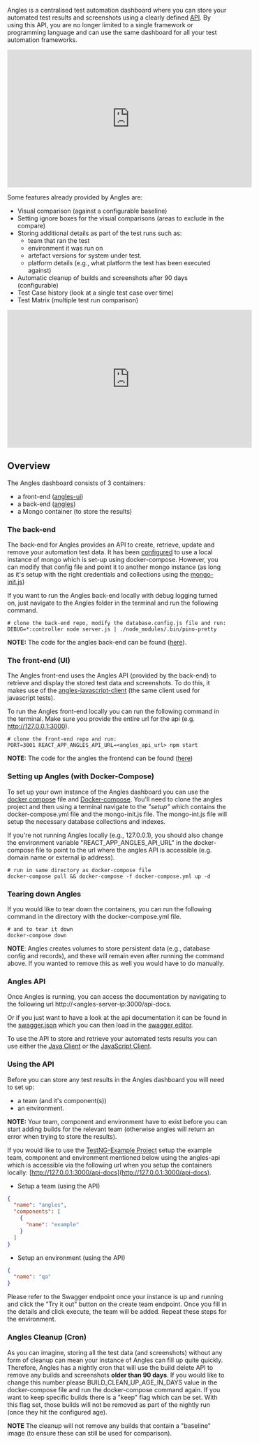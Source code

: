 Angles is a centralised test automation dashboard where you can store your automated test results and screenshots using a clearly defined [API](https://editor.swagger.io/?url=https://raw.githubusercontent.com/AnglesHQ/angles/master/swagger/swagger.json). By using this API, you are no longer limited to a single framework or programming language and can use the same dashboard for all your test automation frameworks.

<iframe width="560" height="315" src="https://www.youtube.com/embed/auIqV8pgvi4" frameborder="0" allow="autoplay; encrypted-media" allowfullscreen></iframe>

Some features already provided by Angles are:
- Visual comparison (against a configurable baseline)
- Setting ignore boxes for the visual comparisons (areas to exclude in the compare)
- Storing additional details as part of the test runs such as: 
    - team that ran the test
    - environment it was run on
    - artefact versions for system under test.
    - platform details (e.g., what platform the test has been executed against)
- Automatic cleanup of builds and screenshots after 90 days (configurable) 
- Test Case history (look at a single test case over time)
- Test Matrix (multiple test run comparison)

<iframe width="560" height="315" src="https://www.youtube.com/embed/ypE4SknhTh8" frameborder="0" allow="autoplay; encrypted-media" allowfullscreen></iframe>

## Overview
The Angles dashboard consists of 3 containers:
- a front-end ([angles-ui](https://hub.docker.com/u/angleshq/angles-ui))
- a back-end ([angles](https://hub.docker.com/u/angleshq/angles))
- a Mongo container (to store the results)

### The back-end
The back-end for Angles provides an API to create, retrieve, update and remove your automation test data. 
It has been [configured](https://github.com/AnglesHQ/angles/blob/master/config/database.config.js) to use a local instance of mongo which is set-up using docker-compose. However, you can modify that config file and point it to another mongo instance (as long as it's setup with the right credentials and collections using the [mongo-init.js](https://github.com/AnglesHQ/angles/blob/master/setup/mongo-init.js))

If you want to run the Angles back-end locally with debug logging turned on, just navigate to the Angles folder in the terminal and run the following command.
``` shellscript
# clone the back-end repo, modify the database.config.js file and run:
DEBUG=*:controller node server.js | ./node_modules/.bin/pino-pretty
```
**NOTE:** The code for the angles back-end can be found ([here](https://github.com/AnglesHQ/angles)).

### The front-end (UI)
The Angles front-end uses the Angles API (provided by the back-end) to retrieve and display the stored test data and screenshots. To do this, it makes use of the [angles-javascript-client](https://github.com/AnglesHQ/angles-javascript-client) (the same client used for javascript tests).

To run the Angles front-end locally you can run the following command in the terminal. Make sure you provide the entire url for the api (e.g. http://127.0.0.1:3000).
```shellscript
# clone the front-end repo and run:
PORT=3001 REACT_APP_ANGLES_API_URL=<angles_api_url> npm start
```
**NOTE:** The code for the angles the frontend can be found ([here](https://github.com/AnglesHQ/angles-ui))

### Setting up Angles (with Docker-Compose)
To set up your own instance of the Angles dashboard you can use the [docker compose](https://github.com/AnglesHQ/angles/blob/master/setup/docker-compose.yml) file and [Docker-compose](https://docs.docker.com/compose/).
You'll need to clone the angles project and then using a terminal navigate to the *"setup"* which contains the docker-compose.yml file and the mongo-init.js file. The mongo-int.js file will setup the necessary database collections and indexes.

If you're not running Angles locally (e.g., 127.0.0.1), you should also change the environment variable "REACT_APP_ANGLES_API_URL" in the docker-compose file to point to the url where the angles API is accessible (e.g. domain name or external ip address).

```shellscript
# run in same directory as docker-compose file
docker-compose pull && docker-compose -f docker-compose.yml up -d 
```

### Tearing down Angles
If you would like to tear down the containers, you can run the following command in the directory with the docker-compose.yml file.

```shellscript
# and to tear it down
docker-compose down
```
**NOTE**: Angles creates volumes to store persistent data (e.g., database config and records), and these will remain even after running the command above. If you wanted to remove this as well you would have to do manually.

### Angles API
Once Angles is running, you can access the documentation by navigating to the following url http://<angles-server-ip:3000/api-docs.

Or if you just want to have a look at the api documentation it can be found in the [swagger.json](https://github.com/AnglesHQ/angles/blob/master/swagger/swagger.json) which you can then load in the [swagger editor](https://editor.swagger.io/?url=https://raw.githubusercontent.com/AnglesHQ/angles/master/swagger/swagger.json).

To use the API to store and retrieve your automated tests results you can use either the [Java Client](https://github.com/AnglesHQ/angles-java-client) or the [JavaScript Client](https://github.com/AnglesHQ/angles-javascript-client).

### Using the API
Before you can store any test results in the Angles dashboard you will need to set up:
- a team (and it's component(s))
- an environment. 

**NOTE:** Your team, component and environment have to exist before you can start adding builds for the relevant team (otherwise angles will return an error when trying to store the results). 

If you would like to use the [TestNG-Example Project](https://github.com/AnglesHQ/testng-example) setup the example team, component and environment mentioned below using the angles-api which is accessible via the following url when you setup the containers locally: [http://127.0.0.1:3000/api-docs](http://127.0.0.1:3000/api-docs).

- Setup a team (using the API)

``` json
{
  "name": "angles",
  "components": [
    {
      "name": "example"
    }
  ]
}
```
- Setup an environment (using the API)

``` json
{
  "name": "qa"
}
```

Please refer to the Swagger endpoint once your instance is up and running and click the "Try it out" button on the create team endpoint. Once you fill in the details and click execute, the team will be added. Repeat these steps for the environment.

### Angles Cleanup (Cron)
As you can imagine, storing all the test data (and screenshots) without any form of cleanup can mean your instance of Angles can fill up quite quickly.
Therefore, Angles has a nightly cron that will use the build delete API to remove any builds and screenshots **older than 90 days**. If you would like to change this number please BUILD_CLEAN_UP_AGE_IN_DAYS value in the docker-compose file and run the docker-compose command again. 
If you want to keep specific builds there is a "keep" flag which can be set. With this flag set, those builds will not be removed as part of the nightly run (once they hit the configured age). 

**NOTE** The cleanup will not remove any builds that contain a "baseline" image (to ensure these can still be used for comparison).
